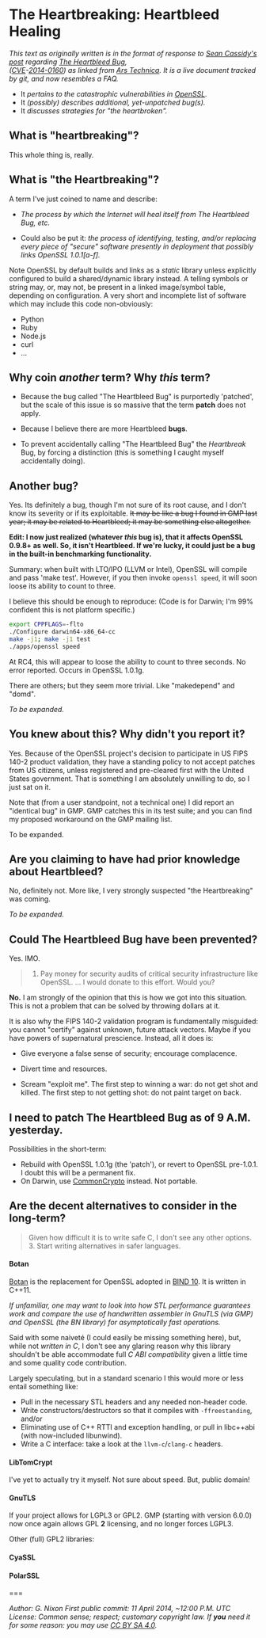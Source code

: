 # The Heartbreaking: Heartbleed Healing

_This text as originally written is in the format of response to [Sean Cassidy's post](http://blog.existentialize.com/diagnosis-of-the-openssl-heartbleed-bug.html) regarding [The Heartbleed Bug](http://heartbleed.com),  
([CVE](http://cve.mitre.org)-[2014-0160](http://www.kb.cert.org/vuls/id/720951A)) as linked from [Ars Technica](http://arstechnica.com/security/2014/04/critical-crypto-bug-in-openssl-opens-two-thirds-of-the-web-to-eavesdropping).
It is a live document tracked by git, and now resembles a FAQ._

- It _pertains to the catastrophic vulnerabilities in [OpenSSL](http://openssl.org)._
- It _(possibly) describes additional, yet-unpatched bug(s)._
- It _discusses strategies for "the heartbroken"._

## What is "heartbreaking"?

This whole thing is, really.

## What is "the Heartbreaking"?

A term I've just coined to name and describe:

- *The process by which the Internet will heal itself from The Heartbleed Bug, etc.*


- Could also be put it: *the process of identifying, testing, and/or replacing every piece of "secure" software presently in deployment that possibly links OpenSSL 1.0.1[a-f].*

Note OpenSSL by default builds and links as a *static* library unless explicitly configured to build a shared/dynamic library instead. A telling symbols or string may, or, may not, be present in a linked image/symbol table, depending on configuration. A very short and incomplete list of software which may include this code non-obviously:  

 - Python
 - Ruby
 - Node.js
 - curl
 - ...

## Why coin _another_ term? Why _this_ term?

- Because the bug called "The Heartbleed Bug" is purportedly 'patched', but
  the scale of this issue is so massive that the term **patch** does not apply.
- Because I believe there are more Heartbleed **bugs**.

- To prevent accidentally calling "The Heartbleed Bug" the _Heartbreak_ Bug, by forcing a distinction (this is something I caught myself accidentally doing).

## Another bug?
Yes. Its definitely a bug, though I'm not sure of its root cause, and I don't know its severity or if its exploitable. ~~It may be like a bug I found in GMP last year; it may be related to Heartbleed; it may be something else altogether.~~

**Edit: I now just realized (whatever _this_ bug is), that it affects OpenSSL 0.9.8+ as well. So, it isn't Heartbleed. If we're lucky, it could just be a bug in the built-in benchmarking functionality.**

Summary: when built with LTO/IPO (LLVM or Intel), OpenSSL will compile and pass 'make test'. However, if you then invoke `openssl speed`, it will soon loose its ability to count to three.

I believe this should be enough to reproduce:
(Code is for Darwin; I'm 99% confident this is not platform specific.)

```sh
export CPPFLAGS=-flto
./Configure darwin64-x86_64-cc
make -j1; make -j1 test
./apps/openssl speed
```

At RC4, this will appear to loose the ability to count to three seconds.
No error reported. Occurs in OpenSSL 1.0.1g.

There are others; but they seem more trivial. Like "makedepend" and "domd".

_To be expanded._

## You knew about this? Why didn't you report it?

Yes. Because of the OpenSSL project's decision to participate in US FIPS 140-2 product validation, they have a standing policy to not accept patches from US citizens, unless registered and pre-cleared first with the United States government. That is something I am absolutely unwilling to do, so I just sat on it.

Note that (from a user standpoint, not a technical one) I did report an "identical bug" in GMP. GMP catches this in its test suite; and you can find my proposed workaround on the GMP mailing list.

To be expanded.

## Are you claiming to have had prior knowledge about Heartbleed?

No, definitely not. More like, I very strongly suspected "the Heartbreaking" was coming.

_To be expanded._

## Could The Heartbleed Bug have been prevented?

Yes. IMO.

>1. Pay money for security audits of critical security infrastructure like OpenSSL. ... I would donate to this effort. Would you?

**No.**
I am strongly of the opinion that this is how we got into this situation.
This is not a problem that can be solved by throwing dollars at it.

It is also why the FIPS 140-2 validation program is fundamentally misguided: you cannot "certify" against unknown, future attack vectors. Maybe if you have powers of supernatural prescience. Instead, all it does is:
 - Give everyone a false sense of security; encourage complacence.
 - Divert time and resources.

 - Scream "exploit me". The first step to winning a war: do not get shot and killed. The first step to not getting shot: do not paint target on back.

## I need to patch The Heartbleed Bug as of 9 A.M. yesterday.

Possibilities in the short-term:

- Rebuild with OpenSSL 1.0.1g (the 'patch'), or revert to OpenSSL pre-1.0.1. I doubt this will be a permanent fix.
- On Darwin, use [CommonCrypto](http://www.opensource.apple.com/tarballs/CommonCrypto/CommonCrypto-60027.tar.gz) instead. Not portable.

## Are the decent alternatives to consider in the long-term?

> Given how difficult it is to write safe C, I don't see any other options.  
> 3. Start writing alternatives in safer languages.

#### Botan
[Botan](http://botan.randombit.net) is the replacement for OpenSSL adopted in [BIND 10](http://bind10.isc.org). It is written in C++11.

_If unfamiliar, one may want to look into how STL performance guarantees work and compare the use of handwritten assembler in GnuTLS (via GMP) and OpenSSL (the BN library) for asymptotically fast operations._

Said with some naiveté (I could easily be missing something here), but, while not _written in C_, I don't see any glaring reason why this library shouldn't be able accommodate full *C ABI compatibility* given a little time and some quality code contribution.

Largely speculating, but in a standard scenario I this would more or less entail something like:

- Pull in the necessary STL headers and any needed non-header code.
- Write constructors/destructors so that it compiles with `-ffreestanding`, and/or
- Eliminating use of C++ RTTI and exception handling, or pull in libc++abi (with now-included libunwind).
- Write a C interface: take a look at the `llvm-c`/`clang-c` headers.

#### LibTomCrypt
I've yet to actually try it myself. Not sure about speed. But, public domain!

#### GnuTLS
If your project allows for LGPL3 or GPL2. GMP (starting with version 6.0.0) now once again allows GPL **2** licensing, and no longer forces LGPL3.

Other (full) GPL2 libraries:
#### CyaSSL
#### PolarSSL

===


_Author: G. Nixon_
_First public commit: 11 April 2014, ~12:00 P.M. UTC_
_License: Common sense; respect; customary copyright law._ _If **you** need it for some reason: you may use [CC BY SA 4.0]( http://creativecommons.org/licenses/by/4.0)._

